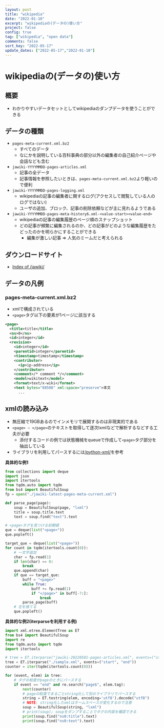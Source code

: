 ```yaml
---
layout: post
title: "wikipedia"
date: "2022-01-10"
excerpt: "wikipediaの(データの)使い方"
project: false
config: true
tag: ["wikipedia", "open data"]
comments: false
sort_key: "2022-05-17"
update_dates: ["2022-05-17","2022-01-10"]
---
```


# wikipediaの(データの)使い方

## 概要
 - わかりやすいデータセットとしてwikipediaのダンプデータを使うことができる

## データの種類
 - `pages-meta-current.xml.bz2`
   - すべてのデータ
   - なにかを説明している百科事典の部分以外の編集者の自己紹介ページや会話なども含む
 - `jawiki-YYYYMMDD-pages-articles.xml`
   - 記事の全データ
   - 記事情報を参照したいときは、`pages-meta-current.xml.bz2`より軽いので便利
 - `jawiki-YYYYMMDD-pages-logging.xml`
   - wikipediaの記事の編集者に関するログ(アクセスして閲覧している人のログではない)
   - ユーザの追加、ブロック、記事の削除依頼などが主に見れるようである
 - `jawiki-YYYYMMDD-pages-meta-history6.xml-<value-start><value-end>`
   - wikipediaの記事の編集履歴のページ順のスナップショット
   - どの記事が頻繁に編集されるのか、どの記事がどのような編集履歴をたどったのかを明らかにすることができる
     - 編集が激しい記事 => 人気のミームだと考えられる

## ダウンロードサイト
 - [Index of /jawiki/](https://dumps.wikimedia.org/jawiki/)

## データの凡例

### pages-meta-current.xml.bz2
 - xmlで構成されている
 - `<page>`タグ以下の要素が1ページに該当する

```xml
<page>
  <title>title</title>
  <ns>0</ns>
  <id>integer</id>
  <revision>
    <id>integer</id>
    <parentid>integer</parentid>
    <timestamp>timestamp</timestamp>
    <contributor>
      <ip>ip-address</ip>
    </contributor>
    <comment>/* comment */</comment>
    <model>wikitext</model>
    <format>text/x-wiki</format>
    <text bytes="88508" xml:space="preserve">本文
      ...
```

## xmlの読み込み
 - 無圧縮で19GBあるのでインメモリで展開するのは非現実的である
 - `<page> ~ </page>`のテキストを取得して逐次lxmlなどで解析するなどする工夫が必要
   - 添付するコードの例では状態機械をqueueで作成して`<page>`タグ部分を抽出している
 - ライブラリを利用してパースするには[/python-xml/](/python-xml/)を参考

**具体的な例1**  
```python
from collections import deque
import json
import itertools
from tqdm.auto import tqdm
from bs4 import BeautifulSoup
fp = open("./jawiki-latest-pages-meta-current.xml")

def parse_page(page):
    soup = BeautifulSoup(page, "lxml")
    title = soup.title.text
    text = soup.find("text").text

# <page>タグを見つける初期値
que = deque(list("<page>"))
que.popleft()

target_que = deque(list("<page>"))
for count in tqdm(itertools.count(0)):
    # 一文字追加
    char = fp.read(1)
    if len(char) == 0:
        break
    que.append(char)
    if que == target_que:
        buff = "<page>"
        while True:
            buff += fp.read(1)
            if "</page>" in buff[-7:]:
                break
        parse_page(buff)
    # 左を捨てる
    que.popleft()
```

**具体的な例2(iterparseを利用する例)**
```python
import xml.etree.ElementTree as ET
from bs4 import BeautifulSoup
import re
from tqdm.auto import tqdm
import itertools

# tree = ET.iterparse("jawiki-20220501-pages-articles.xml", events=("start", "end"))
tree = ET.iterparse("./sample.xml", events=("start", "end"))
counter = iter(tqdm(itertools.count(0)))

for (event, elem) in tree:
    # タグの粒度がpageのときにパースする
    if event == "end" and re.search("page$", elem.tag):
        next(counter)
        # pageの粒度でまるごとstring化して別のライブラリでパースする
        string = ET.tostring(elem, encoding='utf8').decode("utf8")
        # NOTE; string化したxmlはネームスペースが変化するので注意
        soup = BeautifulSoup(string, "lxml")
        # print(soup); soupをダンプすることでタグの内容を確認できる
        print(soup.find("ns0:title").text)
        print(soup.find("ns0:text").text)
```
